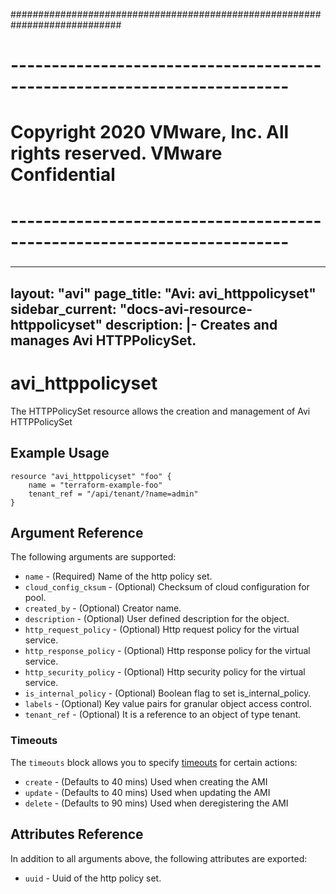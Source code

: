 ############################################################################
# ------------------------------------------------------------------------
# Copyright 2020 VMware, Inc.  All rights reserved. VMware Confidential
# ------------------------------------------------------------------------
###

---
layout: "avi"
page_title: "Avi: avi_httppolicyset"
sidebar_current: "docs-avi-resource-httppolicyset"
description: |-
  Creates and manages Avi HTTPPolicySet.
---

# avi_httppolicyset

The HTTPPolicySet resource allows the creation and management of Avi HTTPPolicySet

## Example Usage

```hcl
resource "avi_httppolicyset" "foo" {
    name = "terraform-example-foo"
    tenant_ref = "/api/tenant/?name=admin"
}
```

## Argument Reference

The following arguments are supported:

* `name` - (Required) Name of the http policy set.
* `cloud_config_cksum` - (Optional) Checksum of cloud configuration for pool.
* `created_by` - (Optional) Creator name.
* `description` - (Optional) User defined description for the object.
* `http_request_policy` - (Optional) Http request policy for the virtual service.
* `http_response_policy` - (Optional) Http response policy for the virtual service.
* `http_security_policy` - (Optional) Http security policy for the virtual service.
* `is_internal_policy` - (Optional) Boolean flag to set is_internal_policy.
* `labels` - (Optional) Key value pairs for granular object access control.
* `tenant_ref` - (Optional) It is a reference to an object of type tenant.


### Timeouts

The `timeouts` block allows you to specify [timeouts](https://www.terraform.io/docs/configuration/resources.html#timeouts) for certain actions:

* `create` - (Defaults to 40 mins) Used when creating the AMI
* `update` - (Defaults to 40 mins) Used when updating the AMI
* `delete` - (Defaults to 90 mins) Used when deregistering the AMI

## Attributes Reference

In addition to all arguments above, the following attributes are exported:

* `uuid` -  Uuid of the http policy set.


